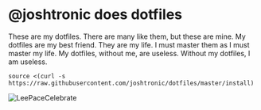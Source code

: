 # @joshtronic does dotfiles

These are my dotfiles. There are many like them, but these are mine. My dotfiles
are my best friend. They are my life. I must master them as I must master my
life. My dotfiles, without me, are useless. Without my dotfiles, I am useless.

```shell
source <(curl -s https://raw.githubusercontent.com/joshtronic/dotfiles/master/install)
```

![LeePaceCelebrate](http://i.giphy.com/Vc5x1pG5RFH3O.gif)
